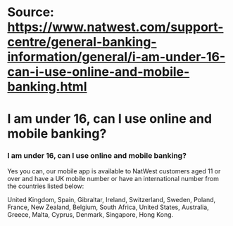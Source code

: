 # Source: https://www.natwest.com/support-centre/general-banking-information/general/i-am-under-16-can-i-use-online-and-mobile-banking.html

# I am under 16, can I use online and mobile banking?

### I am under 16, can I use online and mobile banking?

Yes you can, our mobile app is available to NatWest customers aged 11 or over and have a UK mobile number or have an international number from the countries listed below:

United Kingdom, Spain, Gibraltar, Ireland, Switzerland, Sweden, Poland, France, New Zealand, Belgium, South Africa, United States, Australia, Greece, Malta, Cyprus, Denmark, Singapore, Hong Kong.